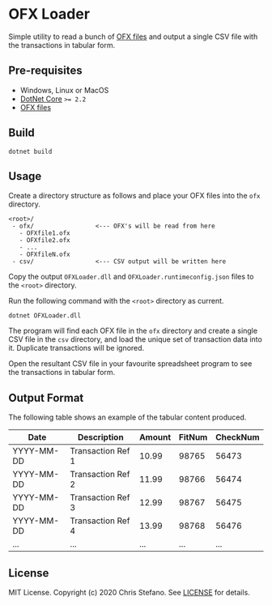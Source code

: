 # OFX Loader

Simple utility to read a bunch of [OFX files][ofx] and output a single CSV file with the transactions in tabular form.

## Pre-requisites

* Windows, Linux or MacOS
* [DotNet Core][dotnetcore] `>= 2.2`
* [OFX files][ofx]

## Build

```
dotnet build
```

## Usage

Create a directory structure as follows and place your OFX files into the `ofx` directory.

```
<root>/
 - ofx/                 <--- OFX's will be read from here
   - OFXfile1.ofx
   - OFXfile2.ofx
   - ...
   - OFXfileN.ofx
 - csv/                 <--- CSV output will be written here
```

Copy the output `OFXLoader.dll` and `OFXLoader.runtimeconfig.json` files to the `<root>` directory.

Run the following command with the `<root>` directory as current.

```
dotnet OFXLoader.dll
```

The program will find each OFX file in the `ofx` directory and create a single CSV file in the `csv` directory, and load the unique set of transaction data into it. Duplicate transactions will be ignored.

Open the resultant CSV file in your favourite spreadsheet program to see the transactions in tabular form.

## Output Format

The following table shows an example of the tabular content produced.

| Date | Description | Amount | FitNum | CheckNum |
|------|-------------|--------|--------|----------|
| YYYY-MM-DD | Transaction Ref 1 |  10.99 | 98765 | 56473 |
| YYYY-MM-DD | Transaction Ref 2 |  11.99 | 98766 | 56474 |
| YYYY-MM-DD | Transaction Ref 3 |  12.99 | 98767 | 56475 |
| YYYY-MM-DD | Transaction Ref 4 |  13.99 | 98768 | 56476 |
| ... | ... |  ... | ... | ... |

## License

MIT License. Copyright (c) 2020 Chris Stefano. See [LICENSE](LICENSE) for details.

[ofx]: https://en.wikipedia.org/wiki/Open_Financial_Exchange
[dotnetcore]: https://dotnet.microsoft.com/
